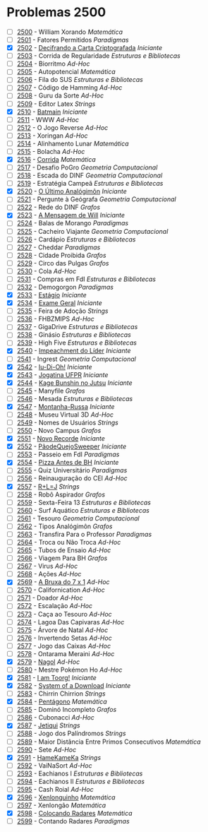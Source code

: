 # Problemas 2500

  - [ ]  [2500](https://www.urionlinejudge.com.br/judge/pt/problems/view/2500) - William Xorando *Matemática*
  - [ ]  [2501](https://www.urionlinejudge.com.br/judge/pt/problems/view/2501) - Fatores Permitidos *Paradigmas*
  - [x]  [2502](https://www.urionlinejudge.com.br/judge/pt/problems/view/2502) - [Decifrando a Carta Criptografada](https://github.com/potigol/uoj-potigol/blob/master/src/2500/2502.poti) *Iniciante*
  - [ ]  [2503](https://www.urionlinejudge.com.br/judge/pt/problems/view/2503) - Corrida de Regularidade *Estruturas e Bibliotecas*
  - [ ]  [2504](https://www.urionlinejudge.com.br/judge/pt/problems/view/2504) - Biorritmo *Ad-Hoc*
  - [ ]  [2505](https://www.urionlinejudge.com.br/judge/pt/problems/view/2505) - Autopotencial *Matemática*
  - [ ]  [2506](https://www.urionlinejudge.com.br/judge/pt/problems/view/2506) - Fila do SUS *Estruturas e Bibliotecas*
  - [ ]  [2507](https://www.urionlinejudge.com.br/judge/pt/problems/view/2507) - Código de Hamming *Ad-Hoc*
  - [ ]  [2508](https://www.urionlinejudge.com.br/judge/pt/problems/view/2508) - Guru da Sorte *Ad-Hoc*
  - [ ]  [2509](https://www.urionlinejudge.com.br/judge/pt/problems/view/2509) - Editor Latex *Strings*
  - [x]  [2510](https://www.urionlinejudge.com.br/judge/pt/problems/view/2510) - [Batmain](https://github.com/potigol/uoj-potigol/blob/master/src/2500/2510.poti) *Iniciante*
  - [ ]  [2511](https://www.urionlinejudge.com.br/judge/pt/problems/view/2511) - WWW *Ad-Hoc*
  - [ ]  [2512](https://www.urionlinejudge.com.br/judge/pt/problems/view/2512) - O Jogo Reverse *Ad-Hoc*
  - [ ]  [2513](https://www.urionlinejudge.com.br/judge/pt/problems/view/2513) - Xoringan *Ad-Hoc*
  - [ ]  [2514](https://www.urionlinejudge.com.br/judge/pt/problems/view/2514) - Alinhamento Lunar *Matemática*
  - [ ]  [2515](https://www.urionlinejudge.com.br/judge/pt/problems/view/2515) - Bolacha *Ad-Hoc*
  - [x]  [2516](https://www.urionlinejudge.com.br/judge/pt/problems/view/2516) - [Corrida](https://github.com/potigol/uoj-potigol/blob/master/src/2500/2516.poti) *Matemática*
  - [ ]  [2517](https://www.urionlinejudge.com.br/judge/pt/problems/view/2517) - Desafio PoGro *Geometria Computacional*
  - [ ]  [2518](https://www.urionlinejudge.com.br/judge/pt/problems/view/2518) - Escada do DINF *Geometria Computacional*
  - [ ]  [2519](https://www.urionlinejudge.com.br/judge/pt/problems/view/2519) - Estratégia Campeã *Estruturas e Bibliotecas*
  - [x]  [2520](https://www.urionlinejudge.com.br/judge/pt/problems/view/2520) - [O Último Analógimôn](https://github.com/potigol/uoj-potigol/blob/master/src/2500/2520.poti) *Iniciante*
  - [ ]  [2521](https://www.urionlinejudge.com.br/judge/pt/problems/view/2521) - Pergunte à Geógrafa *Geometria Computacional*
  - [ ]  [2522](https://www.urionlinejudge.com.br/judge/pt/problems/view/2522) - Rede do DINF *Grafos*
  - [x]  [2523](https://www.urionlinejudge.com.br/judge/pt/problems/view/2523) - [A Mensagem de Will](https://github.com/potigol/uoj-potigol/blob/master/src/2500/2523.poti) *Iniciante*
  - [ ]  [2524](https://www.urionlinejudge.com.br/judge/pt/problems/view/2524) - Balas de Morango *Paradigmas*
  - [ ]  [2525](https://www.urionlinejudge.com.br/judge/pt/problems/view/2525) - Cacheiro Viajante *Geometria Computacional*
  - [ ]  [2526](https://www.urionlinejudge.com.br/judge/pt/problems/view/2526) - Cardápio *Estruturas e Bibliotecas*
  - [ ]  [2527](https://www.urionlinejudge.com.br/judge/pt/problems/view/2527) - Cheddar *Paradigmas*
  - [ ]  [2528](https://www.urionlinejudge.com.br/judge/pt/problems/view/2528) - Cidade Proibida *Grafos*
  - [ ]  [2529](https://www.urionlinejudge.com.br/judge/pt/problems/view/2529) - Circo das Pulgas *Grafos*
  - [ ]  [2530](https://www.urionlinejudge.com.br/judge/pt/problems/view/2530) - Cola *Ad-Hoc*
  - [ ]  [2531](https://www.urionlinejudge.com.br/judge/pt/problems/view/2531) - Compras em FdI *Estruturas e Bibliotecas*
  - [ ]  [2532](https://www.urionlinejudge.com.br/judge/pt/problems/view/2532) - Demogorgon *Paradigmas*
  - [x]  [2533](https://www.urionlinejudge.com.br/judge/pt/problems/view/2533) - [Estágio](https://github.com/potigol/uoj-potigol/blob/master/src/2500/2533.poti) *Iniciante*
  - [x]  [2534](https://www.urionlinejudge.com.br/judge/pt/problems/view/2534) - [Exame Geral](https://github.com/potigol/uoj-potigol/blob/master/src/2500/2534.poti) *Iniciante*
  - [ ]  [2535](https://www.urionlinejudge.com.br/judge/pt/problems/view/2535) - Feira de Adoção *Strings*
  - [ ]  [2536](https://www.urionlinejudge.com.br/judge/pt/problems/view/2536) - FHBZMIPS *Ad-Hoc*
  - [ ]  [2537](https://www.urionlinejudge.com.br/judge/pt/problems/view/2537) - GigaDrive *Estruturas e Bibliotecas*
  - [ ]  [2538](https://www.urionlinejudge.com.br/judge/pt/problems/view/2538) - Ginásio *Estruturas e Bibliotecas*
  - [ ]  [2539](https://www.urionlinejudge.com.br/judge/pt/problems/view/2539) - High Five *Estruturas e Bibliotecas*
  - [x]  [2540](https://www.urionlinejudge.com.br/judge/pt/problems/view/2540) - [Impeachment do Líder](https://github.com/potigol/uoj-potigol/blob/master/src/2500/2540.poti) *Iniciante*
  - [ ]  [2541](https://www.urionlinejudge.com.br/judge/pt/problems/view/2541) - Ingrest *Geometria Computacional*
  - [x]  [2542](https://www.urionlinejudge.com.br/judge/pt/problems/view/2542) - [Iu-Di-Oh!](https://github.com/potigol/uoj-potigol/blob/master/src/2500/2542.poti) *Iniciante*
  - [x]  [2543](https://www.urionlinejudge.com.br/judge/pt/problems/view/2543) - [Jogatina UFPR](https://github.com/potigol/uoj-potigol/blob/master/src/2500/2543.poti) *Iniciante*
  - [x]  [2544](https://www.urionlinejudge.com.br/judge/pt/problems/view/2544) - [Kage Bunshin no Jutsu](https://github.com/potigol/uoj-potigol/blob/master/src/2500/2544.poti) *Iniciante*
  - [ ]  [2545](https://www.urionlinejudge.com.br/judge/pt/problems/view/2545) - Manyfile *Grafos*
  - [ ]  [2546](https://www.urionlinejudge.com.br/judge/pt/problems/view/2546) - Mesada *Estruturas e Bibliotecas*
  - [x]  [2547](https://www.urionlinejudge.com.br/judge/pt/problems/view/2547) - [Montanha-Russa](https://github.com/potigol/uoj-potigol/blob/master/src/2500/2547.poti) *Iniciante*
  - [ ]  [2548](https://www.urionlinejudge.com.br/judge/pt/problems/view/2548) - Museu Virtual 3D *Ad-Hoc*
  - [ ]  [2549](https://www.urionlinejudge.com.br/judge/pt/problems/view/2549) - Nomes de Usuários *Strings*
  - [ ]  [2550](https://www.urionlinejudge.com.br/judge/pt/problems/view/2550) - Novo Campus *Grafos*
  - [x]  [2551](https://www.urionlinejudge.com.br/judge/pt/problems/view/2551) - [Novo Recorde](https://github.com/potigol/uoj-potigol/blob/master/src/2500/2551.poti) *Iniciante*
  - [x]  [2552](https://www.urionlinejudge.com.br/judge/pt/problems/view/2552) - [PãodeQuejoSweeper](https://github.com/potigol/uoj-potigol/blob/master/src/2500/2552.poti) *Iniciante*
  - [ ]  [2553](https://www.urionlinejudge.com.br/judge/pt/problems/view/2553) - Passeio em FdI *Paradigmas*
  - [x]  [2554](https://www.urionlinejudge.com.br/judge/pt/problems/view/2554) - [Pizza Antes de BH](https://github.com/potigol/uoj-potigol/blob/master/src/2500/2554.poti) *Iniciante*
  - [ ]  [2555](https://www.urionlinejudge.com.br/judge/pt/problems/view/2555) - Quiz Universitário *Paradigmas*
  - [ ]  [2556](https://www.urionlinejudge.com.br/judge/pt/problems/view/2556) - Reinauguração do CEI *Ad-Hoc*
  - [x]  [2557](https://www.urionlinejudge.com.br/judge/pt/problems/view/2557) - [R+L=J](https://github.com/potigol/uoj-potigol/blob/master/src/2500/2557.poti) *Strings*
  - [ ]  [2558](https://www.urionlinejudge.com.br/judge/pt/problems/view/2558) - Robô Aspirador *Grafos*
  - [ ]  [2559](https://www.urionlinejudge.com.br/judge/pt/problems/view/2559) - Sexta-Feira 13 *Estruturas e Bibliotecas*
  - [ ]  [2560](https://www.urionlinejudge.com.br/judge/pt/problems/view/2560) - Surf Aquático *Estruturas e Bibliotecas*
  - [ ]  [2561](https://www.urionlinejudge.com.br/judge/pt/problems/view/2561) - Tesouro *Geometria Computacional*
  - [ ]  [2562](https://www.urionlinejudge.com.br/judge/pt/problems/view/2562) - Tipos Analógimôn *Grafos*
  - [ ]  [2563](https://www.urionlinejudge.com.br/judge/pt/problems/view/2563) - Transfira Para o Professor *Paradigmas*
  - [ ]  [2564](https://www.urionlinejudge.com.br/judge/pt/problems/view/2564) - Troca ou Não Troca *Ad-Hoc*
  - [ ]  [2565](https://www.urionlinejudge.com.br/judge/pt/problems/view/2565) - Tubos de Ensaio *Ad-Hoc*
  - [ ]  [2566](https://www.urionlinejudge.com.br/judge/pt/problems/view/2566) - Viagem Para BH *Grafos*
  - [ ]  [2567](https://www.urionlinejudge.com.br/judge/pt/problems/view/2567) - Virus *Ad-Hoc*
  - [ ]  [2568](https://www.urionlinejudge.com.br/judge/pt/problems/view/2568) - Ações *Ad-Hoc*
  - [x]  [2569](https://www.urionlinejudge.com.br/judge/pt/problems/view/2569) - [A Bruxa do 7 x 1](https://github.com/potigol/uoj-potigol/blob/master/src/2500/2569.poti) *Ad-Hoc*
  - [ ]  [2570](https://www.urionlinejudge.com.br/judge/pt/problems/view/2570) - Californication *Ad-Hoc*
  - [ ]  [2571](https://www.urionlinejudge.com.br/judge/pt/problems/view/2571) - Doador *Ad-Hoc*
  - [ ]  [2572](https://www.urionlinejudge.com.br/judge/pt/problems/view/2572) - Escalação *Ad-Hoc*
  - [ ]  [2573](https://www.urionlinejudge.com.br/judge/pt/problems/view/2573) - Caça ao Tesouro *Ad-Hoc*
  - [ ]  [2574](https://www.urionlinejudge.com.br/judge/pt/problems/view/2574) - Lagoa Das Capivaras *Ad-Hoc*
  - [ ]  [2575](https://www.urionlinejudge.com.br/judge/pt/problems/view/2575) - Árvore de Natal *Ad-Hoc*
  - [ ]  [2576](https://www.urionlinejudge.com.br/judge/pt/problems/view/2576) - Invertendo Setas *Ad-Hoc*
  - [ ]  [2577](https://www.urionlinejudge.com.br/judge/pt/problems/view/2577) - Jogo das Caixas *Ad-Hoc*
  - [ ]  [2578](https://www.urionlinejudge.com.br/judge/pt/problems/view/2578) - Ontarama Meraini *Ad-Hoc*
  - [x]  [2579](https://www.urionlinejudge.com.br/judge/pt/problems/view/2579) - [Nagol](https://github.com/potigol/uoj-potigol/blob/master/src/2500/2579.poti) *Ad-Hoc*
  - [ ]  [2580](https://www.urionlinejudge.com.br/judge/pt/problems/view/2580) - Mestre Pokémon Ho *Ad-Hoc*
  - [x]  [2581](https://www.urionlinejudge.com.br/judge/pt/problems/view/2581) - [I am Toorg!](https://github.com/potigol/uoj-potigol/blob/master/src/2500/2581.poti) *Iniciante*
  - [x]  [2582](https://www.urionlinejudge.com.br/judge/pt/problems/view/2582) - [System of a Download](https://github.com/potigol/uoj-potigol/blob/master/src/2500/2582.poti) *Iniciante*
  - [ ]  [2583](https://www.urionlinejudge.com.br/judge/pt/problems/view/2583) - Chirrin Chirrion *Strings*
  - [x]  [2584](https://www.urionlinejudge.com.br/judge/pt/problems/view/2584) - [Pentágono](https://github.com/potigol/uoj-potigol/blob/master/src/2500/2584.poti) *Matemática*
  - [ ]  [2585](https://www.urionlinejudge.com.br/judge/pt/problems/view/2585) - Dominó Incompleto *Grafos*
  - [ ]  [2586](https://www.urionlinejudge.com.br/judge/pt/problems/view/2586) - Cubonacci *Ad-Hoc*
  - [x]  [2587](https://www.urionlinejudge.com.br/judge/pt/problems/view/2587) - [Jetiqui](https://github.com/potigol/uoj-potigol/blob/master/src/2500/2587.poti) *Strings*
  - [ ]  [2588](https://www.urionlinejudge.com.br/judge/pt/problems/view/2588) - Jogo dos Palíndromos *Strings*
  - [ ]  [2589](https://www.urionlinejudge.com.br/judge/pt/problems/view/2589) - Maior Distância Entre Primos Consecutivos *Matemática*
  - [ ]  [2590](https://www.urionlinejudge.com.br/judge/pt/problems/view/2590) - Sete *Ad-Hoc*
  - [x]  [2591](https://www.urionlinejudge.com.br/judge/pt/problems/view/2591) - [HameKameKa](https://github.com/potigol/uoj-potigol/blob/master/src/2500/2591.poti) *Strings*
  - [ ]  [2592](https://www.urionlinejudge.com.br/judge/pt/problems/view/2592) - VaiNaSort *Ad-Hoc*
  - [ ]  [2593](https://www.urionlinejudge.com.br/judge/pt/problems/view/2593) - Eachianos I *Estruturas e Bibliotecas*
  - [ ]  [2594](https://www.urionlinejudge.com.br/judge/pt/problems/view/2594) - Eachianos II *Estruturas e Bibliotecas*
  - [ ]  [2595](https://www.urionlinejudge.com.br/judge/pt/problems/view/2595) - Cash Roial *Ad-Hoc*
  - [x]  [2596](https://www.urionlinejudge.com.br/judge/pt/problems/view/2596) - [Xenlonguinho](https://github.com/potigol/uoj-potigol/blob/master/src/2500/2596.poti) *Matemática*
  - [ ]  [2597](https://www.urionlinejudge.com.br/judge/pt/problems/view/2597) - Xenlongão *Matemática*
  - [x]  [2598](https://www.urionlinejudge.com.br/judge/pt/problems/view/2598) - [Colocando Radares](https://github.com/potigol/uoj-potigol/blob/master/src/2500/2598.poti) *Matemática*
  - [ ]  [2599](https://www.urionlinejudge.com.br/judge/pt/problems/view/2599) - Contando Radares *Paradigmas*